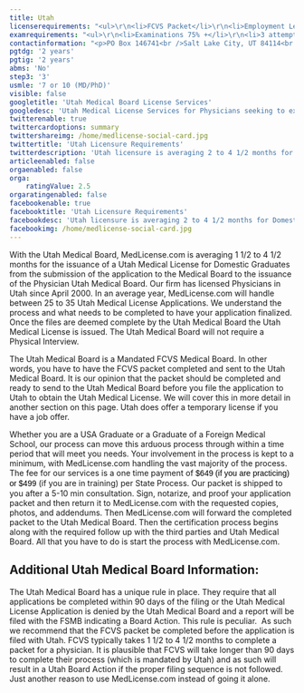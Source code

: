 ```yaml
---
title: Utah
licenserequirements: "<ul>\r\n<li>FCVS Packet</li>\r\n<li>Employment Letter for Temporary License</li>\r\n<li>NPDB-HIPDB Report</li>\r\n<li>Criminal Background Check</li>\r\n<li>State Medical Licenses (all)</li>\r\n</ul>"
examrequirements: "<ul>\r\n<li>Examinations 75% +</li>\r\n<li>3 attempt limit - All Steps of the USMLE</li>\r\n<li>7 year limit - USMLE (10 if MD/PhD)</li>\r\n<li>2 year PGY for USA Grads</li>\r\n<li>2 year PGY for International Grads</li>\r\n<li>No 10 year rule</li>\r\n<li>State Exam Accepted if Pre-1975</li>\r\n</ul>"
contactinformation: "<p>PO Box 146741<br />Salt Lake City, UT 84114<br />Phone: (801) 530-6628<br />Fax: (801) 530-6511</p>\r\n<p><a href=\"https://dopl.utah.gov/\">www.dopl.utah.gov</a></p>"
pgtdg: '2 years'
pgtig: '2 years'
abms: 'No'
step3: '3'
usmle: '7 or 10 (MD/PhD)'
visible: false
googletitle: 'Utah Medical Board License Services'
googledesc: 'Utah Medical License Services for Physicians seeking to expedite the State Medical Board Licensure process who will be applying to the Utah Medical Board'
twitterenable: true
twittercardoptions: summary
twittershareimg: /home/medlicense-social-card.jpg
twittertitle: 'Utah Licensure Requirements'
twitterdescription: 'Utah licensure is averaging 2 to 4 1/2 months for Domestic Graduates from the submission of the application to the Medical Board to the issuance of the Physician Utah Medical Board. Our firm has licensed Physicians in Utah since April 2000.'
articleenabled: false
orgaenabled: false
orga:
    ratingValue: 2.5
orgaratingenabled: false
facebookenable: true
facebooktitle: 'Utah Licensure Requirements'
facebookdesc: 'Utah licensure is averaging 2 to 4 1/2 months for Domestic Graduates from the submission of the application to the Medical Board to the issuance of the Physician Utah Medical Board. Our firm has licensed Physicians in Utah since April 2000.'
facebookimg: /home/medlicense-social-card.jpg
---
```


<p>With the Utah Medical Board, MedLicense.com is averaging 1 1/2 to 4 1/2 months for the issuance of a Utah Medical License for Domestic Graduates from the submission of the application to the Medical Board to the issuance of the Physician Utah Medical Board. Our firm has licensed Physicians in Utah since April 2000. In an average year, MedLicense.com will handle between 25 to 35 Utah Medical License Applications. We understand the process and what needs to be completed to have your application finalized. Once the files are deemed complete by the Utah Medical Board the Utah Medical License is issued. The Utah Medical Board will not require a Physical Interview.</p>
<p>The Utah Medical Board is a Mandated FCVS Medical Board. In other words, you have to have the FCVS packet completed and sent to the Utah Medical Board. It is our opinion that the packet should be completed and ready to send to the Utah Medical Board before you file the application to Utah to obtain the Utah Medical License. We will cover this in more detail in another section on this page. Utah does offer a temporary license if you have a job offer.</p>
<p>Whether you are a USA Graduate or a Graduate of a Foreign Medical School, our process can move this arduous process through within a time period that will meet you needs. Your involvement in the process is kept to a minimum, with MedLicense.com handling the vast majority of the process. The fee for our services is a one time payment of <span style="display: inline !important; float: none; background-color: transparent; color: #000000; font-family: Verdana,Arial,Helvetica,sans-serif; font-size: 14px; font-style: normal; font-variant: normal; font-weight: 400; letter-spacing: normal; line-height: 18.2px; orphans: 2; text-align: left; text-decoration: none; text-indent: 0px; text-transform: none; -webkit-text-stroke-width: 0px; white-space: normal; word-spacing: 0px;">$649 (if you are practicing) or $499</span> (if you are in training) per State Process. Our packet is shipped to you after a 5-10 min consultation. Sign, notarize, and proof your application packet and then return it to MedLicense.com with the requested copies, photos, and addendums. Then MedLicense.com will forward the completed packet to the Utah Medical Board. Then the certification process begins along with the required follow up with the third parties and Utah Medical Board. All that you have to do is start the process with MedLicense.com.</p>
<h2 id="mcetoc_1ce9m3u3l0">Additional Utah Medical Board Information:</h2>
<p>The Utah Medical Board has a unique rule in place. They require that all applications be completed within 90 days of the filing or the Utah Medical License Application is denied by the Utah Medical Board and a report will be filed with the FSMB indicating a Board Action. This rule is peculiar.&nbsp; As such we recommend that the FCVS packet be completed before the application is filed with Utah. FCVS typically takes 1 1/2 to 4 1/2 months to complete a packet for a physician. It is plausible that FCVS will take longer than 90 days to complete their process (which is mandated by Utah) and as such will result in a Utah Board Action if the proper filing sequence is not followed. Just another reason to use MedLicense.com instead of going it alone.</p>